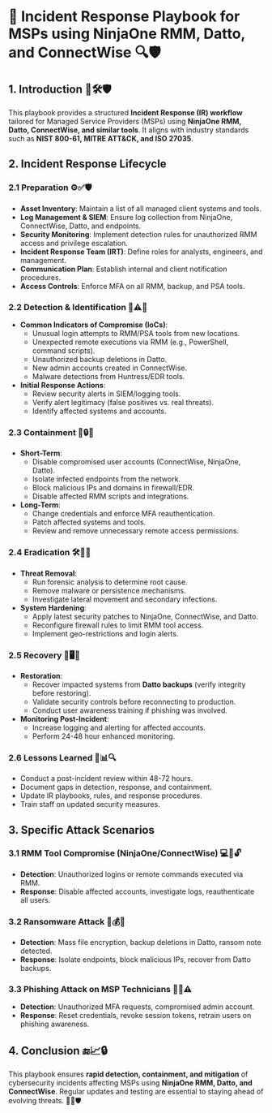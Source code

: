# 🚀 Incident Response Playbook for MSPs using NinjaOne RMM, Datto, and ConnectWise 🔍🛡️

## **1. Introduction** 📖🛠️🛡️
This playbook provides a structured **Incident Response (IR) workflow** tailored for Managed Service Providers (MSPs) using **NinjaOne RMM, Datto, ConnectWise, and similar tools**. It aligns with industry standards such as **NIST 800-61, MITRE ATT&CK, and ISO 27035**.

## **2. Incident Response Lifecycle**

### **2.1 Preparation** ⚙️✅🛡️
- **Asset Inventory**: Maintain a list of all managed client systems and tools.
- **Log Management & SIEM**: Ensure log collection from NinjaOne, ConnectWise, Datto, and endpoints.
- **Security Monitoring**: Implement detection rules for unauthorized RMM access and privilege escalation.
- **Incident Response Team (IRT)**: Define roles for analysts, engineers, and management.
- **Communication Plan**: Establish internal and client notification procedures.
- **Access Controls**: Enforce MFA on all RMM, backup, and PSA tools.

### **2.2 Detection & Identification** 🔎⚠️🚨
- **Common Indicators of Compromise (IoCs)**:
  - Unusual login attempts to RMM/PSA tools from new locations.
  - Unexpected remote executions via RMM (e.g., PowerShell, command scripts).
  - Unauthorized backup deletions in Datto.
  - New admin accounts created in ConnectWise.
  - Malware detections from Huntress/EDR tools.
- **Initial Response Actions**:
  - Review security alerts in SIEM/logging tools.
  - Verify alert legitimacy (false positives vs. real threats).
  - Identify affected systems and accounts.

### **2.3 Containment** 🚧🔒🔐
- **Short-Term**:
  - Disable compromised user accounts (ConnectWise, NinjaOne, Datto).
  - Isolate infected endpoints from the network.
  - Block malicious IPs and domains in firewall/EDR.
  - Disable affected RMM scripts and integrations.
- **Long-Term**:
  - Change credentials and enforce MFA reauthentication.
  - Patch affected systems and tools.
  - Review and remove unnecessary remote access permissions.

### **2.4 Eradication** 🛠️🧹🚫
- **Threat Removal**:
  - Run forensic analysis to determine root cause.
  - Remove malware or persistence mechanisms.
  - Investigate lateral movement and secondary infections.
- **System Hardening**:
  - Apply latest security patches to NinjaOne, ConnectWise, and Datto.
  - Reconfigure firewall rules to limit RMM tool access.
  - Implement geo-restrictions and login alerts.

### **2.5 Recovery** 🔄🖥️🔧
- **Restoration**:
  - Recover impacted systems from **Datto backups** (verify integrity before restoring).
  - Validate security controls before reconnecting to production.
  - Conduct user awareness training if phishing was involved.
- **Monitoring Post-Incident**:
  - Increase logging and alerting for affected accounts.
  - Perform 24-48 hour enhanced monitoring.

### **2.6 Lessons Learned** 📝📊🔍
- Conduct a post-incident review within 48-72 hours.
- Document gaps in detection, response, and containment.
- Update IR playbooks, rules, and response procedures.
- Train staff on updated security measures.

## **3. Specific Attack Scenarios**
### **3.1 RMM Tool Compromise (NinjaOne/ConnectWise)** 💻🚨🔓
- **Detection**: Unauthorized logins or remote commands executed via RMM.
- **Response**: Disable affected accounts, investigate logs, reauthenticate all users.

### **3.2 Ransomware Attack** 🛑💰🔑
- **Detection**: Mass file encryption, backup deletions in Datto, ransom note detected.
- **Response**: Isolate endpoints, block malicious IPs, recover from Datto backups.

### **3.3 Phishing Attack on MSP Technicians** 🎣📧⚠️
- **Detection**: Unauthorized MFA requests, compromised admin account.
- **Response**: Reset credentials, revoke session tokens, retrain users on phishing awareness.

## **4. Conclusion** 🔚📈🔒
This playbook ensures **rapid detection, containment, and mitigation** of cybersecurity incidents affecting MSPs using **NinjaOne RMM, Datto, and ConnectWise**. Regular updates and testing are essential to staying ahead of evolving threats. 🔄🔐🛡️
